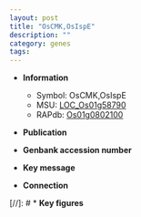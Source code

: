 ```yaml
---
layout: post
title: "OsCMK,OsIspE"
description: ""
category: genes
tags: 
---
```


* **Information**  
    + Symbol: OsCMK,OsIspE  
    + MSU: [LOC_Os01g58790](http://rice.uga.edu/cgi-bin/ORF_infopage.cgi?orf=LOC_Os01g58790)  
    + RAPdb: [Os01g0802100](http://rapdb.dna.affrc.go.jp/viewer/gbrowse_details/irgsp1?name=Os01g0802100)  

* **Publication**  

* **Genbank accession number**  

* **Key message**  

* **Connection**  

[//]: # * **Key figures**  



